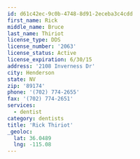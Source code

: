 ```yaml
---
id: d61c42ec-9c0b-4748-8d91-2eceba3c4cdd
first_name: Rick
middle_name: Bruce
last_name: Thiriot
license_type: DDS
license_number: '2063'
license_status: Active
license_expiration: 6/30/15
address: '2108 Inverness Dr'
city: Henderson
state: NV
zip: '89174'
phone: '(702) 774-2655'
fax: '(702) 774-2651'
services:
  - dentist
category: dentists
title: 'Rick Thiriot'
_geoloc:
  lat: 36.0489
  lng: -115.08
---
```

